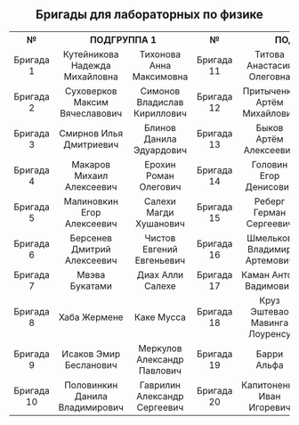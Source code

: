 <h2 align="center">Бригады для лабораторных по физике</h2>

<table align="center">
  <tr>
    <th align="center">№</th>
    <th align="center" colspan="2">ПОДГРУППА 1</th>
    <th align="center">№</th>
    <th align="center" colspan="2">ПОДГРУППА 2</th>
  </tr>
  <tr>
    <td align="center">Бригада 1</td>
    <td align="center">Кутейникова Надежда Михайловна</td>
    <td align="center">Тихонова Анна Максимовна</td>
    <td align="center">Бригада 11</td>
    <td align="center">Титова Анастасия Олеговна</td>
    <td align="center">Хакимова Анна Юрьевна</td>
  </tr>
  <tr>
    <td align="center">Бригада 2</td>
    <td align="center">Суховерков Максим Вячеславович</td>
    <td align="center">Симонов Владислав Кириллович</td>
    <td align="center">Бригада 12</td>
    <td align="center">Притыченко Артём Михайлович</td>
    <td align="center">Шарипов Владислав Рустамович</td>
  </tr>
  <tr>
    <td align="center">Бригада 3</td>
    <td align="center">Смирнов Илья Дмитриевич</td>
    <td align="center">Блинов Данила Эдуардович</td>
    <td align="center">Бригада 13</td>
    <td align="center">Быков Артём Алексеевич</td>
    <td align="center">Кузнецов Егор Сергеевич</td>
  </tr>
  <tr>
    <td align="center">Бригада 4</td>
    <td align="center">Макаров Михаил Алексеевич</td>
    <td align="center">Ерохин Роман Олегович</td>
    <td align="center">Бригада 14</td>
    <td align="center">Головин Егор Денисович</td>
    <td align="center">Павлов Иван Александрович</td>
  </tr>
  <tr>
    <td align="center">Бригада 5</td>
    <td align="center">Малиновкин Егор Алексеевич</td>
    <td align="center">Салехи Магди Хушанович</td>
    <td align="center">Бригада 15</td>
    <td align="center">Реберг Герман Сергеевич</td>
    <td align="center">Григорьев Владислав Сергеевич</td>
  </tr>
  <tr>
    <td align="center">Бригада 6</td>
    <td align="center">Берсенев Дмитрий Алексеевич</td>
    <td align="center">Чистов Евгений Евгеньевич</td>
    <td align="center">Бригада 16</td>
    <td align="center">Шмельков Владимир Артемович</td>
    <td align="center">Клюев Александр Сергеевич</td>
  </tr>
  <tr>
    <td align="center">Бригада 7</td>
    <td align="center">Мвэва Букатами</td>
    <td align="center">Диах Алли Салехе</td>
    <td align="center">Бригада 17</td>
    <td align="center">Каман Антон Вадимович</td>
    <td align="center">Ерохин Роман Олегович</td>
  </tr>
  <tr>
    <td align="center">Бригада 8</td>
    <td align="center">Хаба Жермене</td>
    <td align="center">Каке Мусса</td>
    <td align="center">Бригада 18</td>
    <td align="center">Круз Эштевао Мавинга Лоуренсу</td>
    <td align="center">Сангаре Мамади</td>
  </tr>
  <tr>
    <td align="center">Бригада 9</td>
    <td align="center">Исаков Эмир Бесланович</td>
    <td align="center">Меркулов Александр Павлович</td>
    <td align="center">Бригада 19</td>
    <td align="center">Барри Альфа</td>
    <td align="center">Сергеев Егор Сергеевич</td>
  </tr>
  <tr>
    <td align="center">Бригада 10</td>
    <td align="center">Половинкин Данила Владимирович</td>
    <td align="center">Гаврилин Александр Сергеевич</td>
    <td align="center">Бригада 20</td>
    <td align="center">Капитоненко Иван Игоревич</td>
    <td align="center">&nbsp;</td>
  </tr>
</table>
